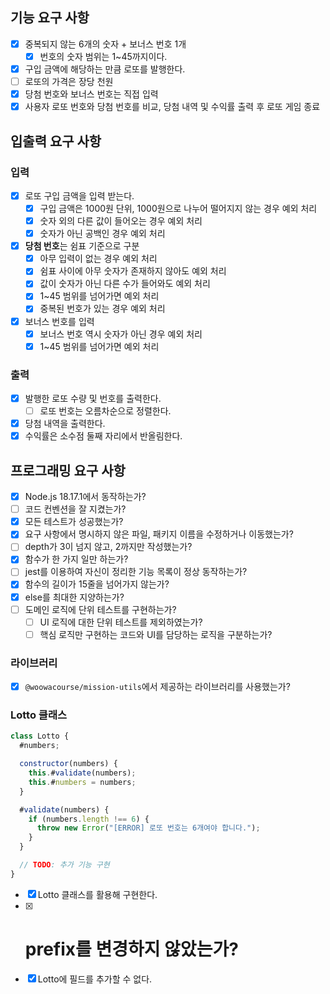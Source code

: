 ## 기능 요구 사항

- [x]  중복되지 않는 6개의 숫자 + 보너스 번호 1개
    - [x]  번호의 숫자 범위는 1~45까지이다.
- [x]  구입 금액에 해당하는 만큼 로또를 발행한다.
- [ ]  로또의 가격은 장당 천원
- [x]  당첨 번호와 보너스 번호는 직접 입력
- [x]  사용자 로또 번호와 당첨 번호를 비교, 당첨 내역 및 수익률 출력 후 로또 게임 종료

## 입출력 요구 사항

### 입력

- [x]  로또 구입 금액을 입력 받는다.
    - [x]  구입 금액은 1000원 단위, 1000원으로 나누어 떨어지지 않는 경우 예외 처리
    - [x]  숫자 외의 다른 값이 들어오는 경우 예외 처리
    - [x]  숫자가 아닌 공백인 경우 예외 처리
- [x]  **당첨 번호**는 쉼표 기준으로 구분
    - [x]  아무 입력이 없는 경우 예외 처리
    - [x]  쉼표 사이에 아무 숫자가 존재하지 않아도 예외 처리
    - [x]  값이 숫자가 아닌 다른 수가 들어와도 예외 처리
    - [x]  1~45 범위를 넘어가면 예외 처리
    - [x]  중복된 번호가 있는 경우 예외 처리
- [x]  보너스 번호를 입력
    - [x]  보너스 번호 역시 숫자가 아닌 경우 예외 처리
    - [x]  1~45 범위를 넘어가면 예외 처리

### 출력

- [x]  발행한 로또 수량 및 번호를 출력한다.
    - [ ]  로또 번호는 오름차순으로 정렬한다.
- [x]  당첨 내역을 출력한다.
- [x]  수익률은 소수점 둘째 자리에서 반올림한다.

## 프로그래밍 요구 사항

- [x]  Node.js 18.17.1에서 동작하는가?
- [ ]  코드 컨벤션을 잘 지켰는가?
- [x]  모든 테스트가 성공했는가?
- [x]  요구 사항에서 명시하지 않은 파일, 패키지 이름을 수정하거나 이동했는가?
- [ ]  depth가 3이 넘지 않고, 2까지만 작성했는가?
- [x]  함수가 한 가지 일만 하는가?
- [ ]  jest를 이용하여 자신이 정리한 기능 목록이 정상 동작하는가?
- [x]  함수의 길이가 15줄을 넘어가지 않는가?
- [x]  else를 최대한 지양하는가?
- [ ]  도메인 로직에 단위 테스트를 구현하는가?
    - [ ]  UI 로직에 대한 단위 테스트를 제외하였는가?
    - [ ]  핵심 로직만 구현하는 코드와 UI를 담당하는 로직을 구분하는가?

### 라이브러리

- [x]  `@woowacourse/mission-utils`에서 제공하는 라이브러리를 사용했는가?

### Lotto 클래스

```jsx
class Lotto {
  #numbers;

  constructor(numbers) {
    this.#validate(numbers);
    this.#numbers = numbers;
  }

  #validate(numbers) {
    if (numbers.length !== 6) {
      throw new Error("[ERROR] 로또 번호는 6개여야 합니다.");
    }
  }

  // TODO: 추가 기능 구현
}
```

- [x]  Lotto 클래스를 활용해 구현한다.
- [x]  # prefix를 변경하지 않았는가?
- [x]  Lotto에 필드를 추가할 수 없다.